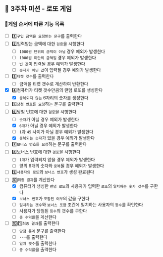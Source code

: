 ## 🎰 3주차 미션 - 로또 게임

### 🎫게임 순서에 따른 기능 목록

- [ ] 1️⃣`구입 금액을 요청받는 문구`를 출력한다
- [ ] 2️⃣입력받는 금액에 대한 `검증`을 시행한다
    - [ ] `1000원 단위의 금액이 아닐` 경우 예외가 발생한다
    - [ ] `1000원 미만의 금액일` 경우 예외가 발생한다
    - [ ] `빈 값`이 입력될 경우 예외가 발생한다
    - [ ] `숫자가 아닌 값`이 입력될 경우 예외가 발생한다
- [ ] 3️⃣`티켓 갯수`를 출력한다
    - [ ] 금액을 티켓 갯수로 계산하여 반환한다
- [x] 4️⃣컴퓨터가 티켓 갯수만큼의 랜덤 로또를 생성한다
    - [x] `중복되지 않는` 6자리의 숫자를 생성한다
- [ ] 5️⃣`당첨 번호를 요청`하는 문구를 출력한다
- [ ] 6️⃣당첨 번호에 대한 `검증`을 시행한다
    - [ ] `숫자`가 아닐 경우 예외가 발생한다
    - [x] `6개`가 아닐 경우 예외가 발생한다
    - [ ] `1`과 `45` 사이가 아닐 경우 예외가 발생한다
    - [x] `중복되는 숫자`가 있을 경우 예외가 발생한다
- [ ] 7️⃣`보너스 번호를 요청`하는 문구를 출력한다
- [ ] 8️⃣보너스 번호에 대한 `검증`을 시행한다
    - [ ] `1개`가 입력되지 않을 경우 예외가 발생한다
    - [ ] 앞의 6개의 숫자와 `중복`될 경우 예외가 발생한다
- [ ] 9️⃣`사용자의 로또`와 `보너스 번호`가 생성 완료된다
- [ ] 🔟`최종 결과`를 계산한다
    - [x] 컴퓨터가 생성한 `랜덤 로또`와 사용자가 입력한 `로또`의 `일치하는 숫자 갯수`를 구한다
    - [x] `보너스 번호`가 `포함된 여부`의 값을 구한다
    - [ ] `일치하는 갯수`와 `보너스 포함` 조건에 일치하는 사용자의 `등수`를 확인한다
    - [ ] 사용자가 당첨된 `등수`의 갯수를 구한다
    - [ ] `총 수익률`을 계산한다
- [ ] 🔟1️⃣`최종 결과`를 출력한다
    - [ ] `당첨 통계` 문구를 출력한다
    - [ ] `---`를 출력한다
    - [ ] `일치 갯수`를 출력한다
    - [ ] `총 수익률`을 출력한다
